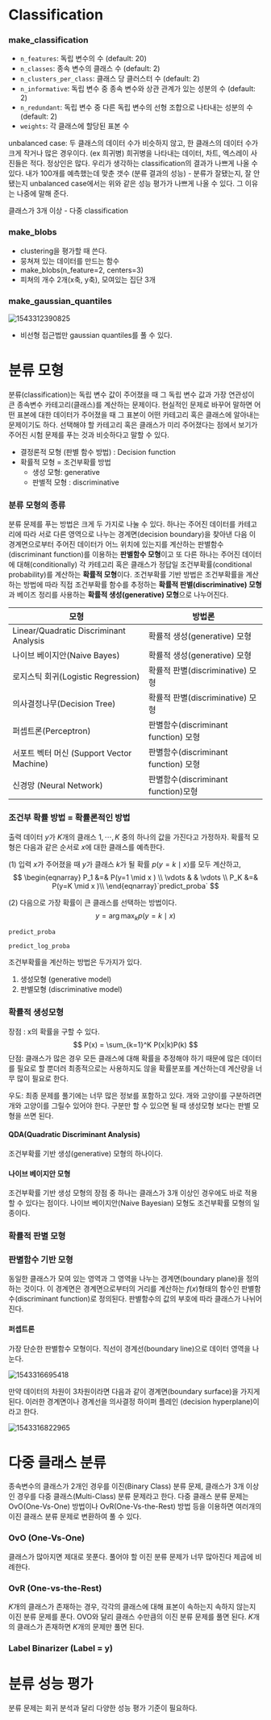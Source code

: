 # Classification

### make_classification

- `n_features`: 독립 변수의 수 (default: 20)
- `n_classes`: 종속 변수의 클래스 수 (default: 2)
- `n_clusters_per_class`: 클래스 당 클러스터 수 (default: 2)
- `n_informative`: 독립 변수 중 종속 변수와 상관 관계가 있는 성분의 수 (default: 2)
- `n_redundant`: 독립 변수 중 다른 독립 변수의 선형 조합으로 나타내는 성분의 수 (default: 2)
- `weights`: 각 클래스에 할당된 표본 수

unbalanced case: 두 클래스의 데이터 수가 비슷하지 않고, 한 클래스의 데이터 수가 크게 작거나 많은 경우이다. (ex 희귀병)
희귀병을 나타내는 데이터, 차트, 엑스레이 사진들은 적다. 정상인은 많다.
우리가 생각하는 classification의 결과가 나쁘게 나올 수 있다.
내가 100개를 예측했는데 맞춘 갯수 (분류 결과의 성능) - 분류가 잘됐는지, 잘 안됐는지
unbalanced case에서는 위와 같은 성능 평가가 나쁘게 나올 수 있다.
그 이유는 나중에 말해 준다.

클래스가 3개 이상 - 다중 classification



### make_blobs

- clustering을 평가할 때 쓴다.
- 뭉쳐져 있는 데이터를 만드는 함수
- make_blobs(n_feature=2, centers=3)
- 피쳐의 개수 2개(x축, y축), 모여있는 집단 3개



### make_gaussian_quantiles

![1543312390825](/home/p829911/문서/git/math/1543312390825.png)

- 비선형 접근법만 gaussian quantiles를 풀 수 있다.



# 분류 모형

분류(classification)는 독립 변수 값이 주어졌을 때 그 독립 변수 값과 가장 연관성이 큰 종속변수 카테고리(클래스)를 계산하는 문제이다. 현실적인 문제로 바꾸어 말하면 어떤 표본에 대한 데이터가 주어졌을 때 그 표본이 어떤 카테고리 혹은 클래스에 알아내는 문제이기도 하다. 선택해야 할 카테고리 혹은 클래스가 미리 주어졌다는 점에서 보기가 주어진 시험 문제를 푸는 것과 비슷하다고 말할 수 있다.

- 결정론적 모형 (판별 함수 방법) : Decision function
- 확률적 모형 = 조건부확률 방법
  - 생성 모형: generative
  - 판별적 모형 : discriminative



### 분류 모형의 종류

분류 문제를 푸는 방법은 크게 두 가지로 나눌 수 있다. 하나는 주어진 데이터를 카테고리에 따라 서로 다른 영역으로 나누는 경계면(decision boundary)을 찾아낸 다음 이 경계면으로부터 주어진 데이터가 어느 위치에 있는지를 계산하는 판별함수(discriminant function)를 이용하는 **판별함수 모형**이고 또 다른 하나는 주어진 데이터에 대해(conditionally) 각 카테고리 혹은 클래스가 정답일 조건부확률(conditional probability)를 계산하는 **확률적 모형**이다. 조건부확률 기반 방법은 조건부확률을 계산하는 방법에 따라 직접 조건부확률 함수를 추정하는 **확률적 판별(discriminative) 모형**과 베이즈 정리를 사용하는 **확률적 생성(generative) 모형**으로 나누어진다.

| 모형                                      | 방법론                               |
| ----------------------------------------- | ------------------------------------ |
| Linear/Quadratic Discriminant Analysis    | 확률적 생성(generative) 모형         |
| 나이브 베이지안(Naive Bayes)              | 확률적 생성(generative) 모형         |
| 로지스틱 회귀(Logistic Regression)        | 확률적 판별(discriminative) 모형     |
| 의사결정나무(Decision Tree)               | 확률적 판별(discriminative) 모형     |
| 퍼셉트론(Perceptron)                      | 판별함수(discriminant function) 모형 |
| 서포트 벡터 머신 (Support Vector Machine) | 판별함수(discriminant function) 모형 |
| 신경망 (Neural Network)                   | 판별함수(discriminant function)모형  |



### 조건부 확률 방법 = 확률론적인 방법

출력 데이터 $y$가 $K$개의 클래스 $1, \cdots, K$ 중의 하나의 값을 가진다고 가정하자. 확률적 모형은 다음과 같은 순서로 $x$에 대한 클래스를 예측한다.

(1) 입력 $x$가 주어졌을 때 $y$가 클래스 $k$가 될 확률 $p(y=k \mid x)$를 모두 계산하고,
$$
\begin{eqnarray}
P_1 &=& P(y=1 \mid x ) \\
\vdots & & \vdots \\
P_K &=& P(y=K \mid x )\\
\end{eqnarray}`predict_proba`
$$

(2) 다음으로 가장 확률이 큰  클래스를 선택하는 방법이다.
$$
y = \arg\max_{k} p(y=k \mid x)
$$


`predict_proba`

`predict_log_proba`

조건부확률을 계산하는 방법은 두가지가 있다.

1. 생성모형 (generative model)
2. 판별모형 (discriminative model)



### 확률적 생성모형

장점 : x의 확률을 구할 수 있다.
$$
P(x) = \sum_{k=1}^K P(x|k)P(k)
$$
단점: 클래스가 많은 경우 모든 클래스에 대해 확률을 추정해야 하기 때문에 많은 데이터를 필요로 할 뿐더러 최종적으로는 사용하지도 않을 확률분포를 계산하는데 계산량을 너무 많이 필요로 한다.

우도: 최종 문제를 풀기에는 너무 많은 정보를 포함하고 있다. 개와 고양이를 구분하려면 개와 고양이를 그릴수 있어야 한다. 구분만 할 수 있으면 될 때 생성모형 보다는 판별 모형을 쓰면 된다.



#### QDA(Quadratic Discriminant Analysis)

조건부확률 기반 생성(generative) 모형의 하나이다.



#### 나이브 베이지안 모형

조건부확률 기반 생성 모형의 장점 중 하나는 클래스가 3개 이상인 경우에도 바로 적용할 수 있다는 점이다.
나이브 베이지안(Naive Bayesian) 모형도 조건부확률 모형의 일종이다.



### 확률적 판별 모형



### 판별함수 기반 모형

동일한 클래스가 모여 있는 영역과 그 영역을 나누는 경계면(boundary plane)을 정의하는 것이다.
이 경계면은 경계면으로부터의 거리를 계산하는 $f(x)$형태의 함수인 판별함수(discriminant function)로 정의된다. 판별함수의 값의 부호에 따라 클래스가 나뉘어진다.



#### 퍼셉트론

가장 단순한 판별함수 모형이다. 직선이 경계선(boundary line)으로 데이터 영역을 나눈다.

![1543316695418](/home/p829911/문서/git/math/1543316695418.png)

만약 데이터의 차원이 3차원이라면 다음과 같이 경계면(boundary surface)을 가지게 된다. 이러한 경계면이나 경계선을 의사결정 하이퍼 플레인 (decision hyperplane)이라고 한다.

![1543316822965](/home/p829911/문서/git/math/1543316822965.png)



# 다중 클래스 분류

종속변수의 클래스가 2개인 경우를 이진(Binary Class) 분류 문제, 클래스가 3개 이상인 경우를 다중 클래스(Multi-Class) 분류 문제라고 한다. 다중 클래스 분류 문제는 OvO(One-Vs-One) 방법이나 OvR(One-Vs-the-Rest) 방법 등을 이용하면 여러개의 이진 클래스 분류 문제로 변환하여 풀 수 있다.



### OvO (One-Vs-One)

클래스가 많아지면 제대로 못푼다. 풀어야 할 이진 분류 문제가 너무 많아진다 제곱에 비례한다.



### OvR (One-vs-the-Rest)

$K$개의 클래스가 존재하는 경우, 각각의 클래스에 대해 표본이 속하는지 속하지 않는지 이진 분류 문제를 푼다. OVO와 달리 클래스 수만큼의 이진 분류 문제를 풀면 된다.
$K$개의 클래스가 존재하면 $K$개의 문제만 풀면 된다.



### Label Binarizer (Label = y)





# 분류 성능 평가

분류 문제는 회귀 분석과 달리 다양한 성능 평가 기준이 필요하다.



### 